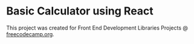# Basic Calculator using React

This project was created for Front End Development Libraries Projects @ [freecodecamp.org](https://www.freecodecamp.org/learn/front-end-libraries/#front-end-libraries-projects).

